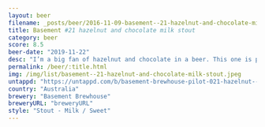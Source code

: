 ```yaml
---
layout: beer
filename: _posts/beer/2016-11-09-basement--21-hazelnut-and-chocolate-milk-stout.md
title: Basement #21 hazelnut and chocolate milk stout
category: beer
score: 8.5
beer-date: "2019-11-22"
desc: "I’m a big fan of hazelnut and chocolate in a beer. This one is pretty light on but it gives a great creamy finish"
permalink: /beer/:title.html
img: /img/list/basement--21-hazelnut-and-chocolate-milk-stout.jpeg
untappd: "https://untappd.com/b/basement-brewhouse-pilot-021-hazelnut---chocolate-milk-stout/3368570"
country: "Australia"
brewery: "Basement Brewhouse"
breweryURL: "breweryURL"
style: "Stout - Milk / Sweet"
---
```

